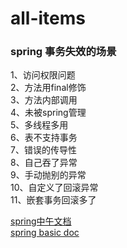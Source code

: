 # all-items

#### 


### spring 事务失效的场景
1、访问权限问题 \
2、方法用final修饰 \
3、方法内部调用 \
4、未被spring管理 \
5、多线程多用 \
6、表不支持事务 \
7、错误的传导性 \
8、自己吞了异常 \
9、手动抛别的异常 \
10、自定义了回滚异常 \
11、嵌套事务回滚多了 

[spring中午文档](https://www.springcloud.cc/spring-reference.html) \
[spring basic doc](https://docs.spring.io/spring-framework/docs/6.0.0/reference/html/index.html)